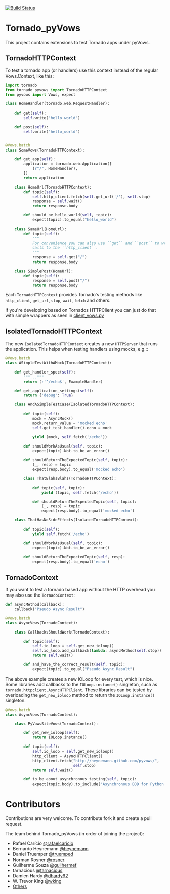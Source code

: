 [![Build
Status](https://secure.travis-ci.org/rafaelcaricio/tornado_pyvows.png?branch=master)](http://travis-ci.org/rafaelcaricio/tornado_pyvows)

Tornado_pyVows
==============

This project contains extensions to test Tornado apps under pyVows.

TornadoHTTPContext
------------------

To test a tornado app (or handlers) use this context instead of the regular
Vows.Context, like this:

```python
import tornado
from tornado_pyvows import TornadoHTTPContext
from pyvows import Vows, expect

class HomeHandler(tornado.web.RequestHandler):
    
    def get(self):
        self.write("hello_world")

    def post(self):
        self.write("hello_world")


@Vows.batch
class SomeVows(TornadoHTTPContext):

    def get_app(self):
        application = tornado.web.Application([
            (r"/", HomeHandler),
        ])
        return application

    class HomeUrl(TornadoHTTPContext):
        def topic(self):
            self.http_client.fetch(self.get_url('/'), self.stop)
            response = self.wait()
            return response.body

        def should_be_hello_world(self, topic):
            expect(topic).to_equal("hello_world")

    class SameUrl(HomeUrl):
        def topic(self):
            """
            For convenience you can also use ``get`` and ``post`` to wrap the 
            calls to the ``http_client``.
            """
            response = self.get("/")
            return response.body

    class SimplePost(HomeUrl):
        def topic(self):
            response = self.post("/")
            return response.body
```

Each `TornadoHTTPContext` provides Tornado's testing methods like
`http_client`, `get_url`, `stop`, `wait`, `fetch` and others. 

If you're developing based on Tornados HTTPClient you can just do that with simple 
wrappers as seen in 
[client_vows.py](https://github.com/rafaelcaricio/tornado_pyvows/blob/master/vows/client_vows.py)


IsolatedTornadoHTTPContext
--------------------------

The new `IsolatedTornadoHTTPContext` creates a new `HTTPServer` that runs the
application. This helps when testing handlers using mocks, e.g.::

```python
@Vows.batch
class ASimpleTestWithAMock(TornadoHTTPContext):

    def get_handler_spec(self):
        """..."""
        return (r'^/echo$', ExampleHandler)

    def get_application_settings(self):
        return {'debug': True}

    class AndASimpleTestCase(IsolatedTornadoHTTPContext):

        def topic(self):
            mock = AsyncMock()
            mock.return_value = 'mocked echo'
            self.get_test_handler().echo = mock

            yield (mock, self.fetch('/echo'))

        def shouldWorkAsUsual(self, topic):
            expect(topic).Not.to_be_an_error()

        def shouldReturnTheExpectedTopic(self, topic):
            (_, resp) = topic
            expect(resp.body).to_equal('mocked echo')

        class ThatBlahsBlahs(TornadoHTTPContext):

            def topic(self, topic):
                yield (topic, self.fetch('/echo'))

            def shouldReturnTheExpectedTopic(self, topic):
                (_, resp) = topic
                expect(resp.body).to_equal('mocked echo')

    class ThatHasNoSideEffects(IsolatedTornadoHTTPContext):

        def topic(self):
            yield self.fetch('/echo')

        def shouldWorkAsUsual(self, topic):
            expect(topic).Not.to_be_an_error()

        def shouldReturnTheExpectedTopic(self, resp):
            expect(resp.body).to_equal('echo')
```


TornadoContext
--------------

If you want to test a tornado based app without the HTTP overhead you may also
use the `TornadoContext`:

```python
def asyncMethod(callback):
    callback("Pseudo Async Result")

@Vows.batch
class AsyncVows(TornadoContext):

    class CallbacksShouldWork(TornadoContext):

        def topic(self):
            self.io_loop = self.get_new_ioloop()
            self.io_loop.add_callback(lambda: asyncMethod(self.stop))
            return self.wait()

        def and_have_the_correct_result(self, topic):
            expect(topic).to_equal("Pseudo Async Result")
```

The above example creates a new IOLoop for every test, which is nice. Some libraries add
callbacks to the `IOLoop.instance()` singleton, such as `tornado.httpclient.AsyncHTTPClient`.
These libraries can be tested by overloading the `get_new_ioloop` method to return the
`IOLoop.instance()` singleton.


```python
@Vows.batch
class AsyncVows(TornadoContext):

    class PyVowsSiteVows(TornadoContext):

        def get_new_ioloop(self):
            return IOLoop.instance()

        def topic(self):
            self.io_loop = self.get_new_ioloop()
            http_client = AsyncHTTPClient()
            http_client.fetch("http://heynemann.github.com/pyvows/",
                              self.stop)
            return self.wait()

        def to_be_about_asynchronous_testing(self, topic):
            expect(topic.body).to_include('Asynchronous BDD for Python')
```

Contributors
============

Contributions are very welcome. To contribute fork it and create a pull request.

The team behind Tornado_pyVows (in order of joining the project):

 - Rafael Carício [@rafaelcaricio](https://github.com/rafaelcaricio)
 - Bernardo Heynemann [@heynemann](https://github.com/heynemann)
 - Daniel Truemper [@truemped](https://github.com/truemped)
 - Norman Rosner [@rosner](https://github.com/rosner)
 - Guilherme Souza [@guilhermef](https://github.com/guilhermef)
 - tarnacious [@tarnacious](https://github.com/tarnacious)
 - Damien Hardy [@dhardy92](https://github.com/dhardy92)
 - W. Trevor King [@wking](https://github.com/wking)
 - [Others](https://github.com/rafaelcaricio/tornado_pyvows/graphs/contributors)

